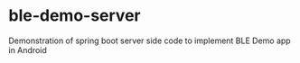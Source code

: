 # ble-demo-server
Demonstration of spring boot server side code to implement BLE Demo app in Android
